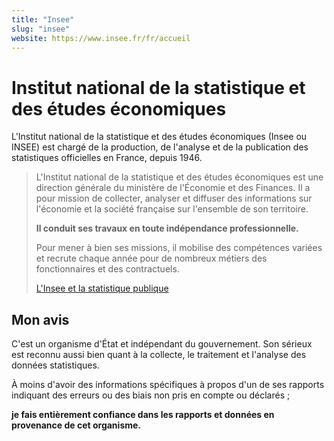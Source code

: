 ```yaml
---
title: "Insee"
slug: "insee"
website: https://www.insee.fr/fr/accueil
---
```


Institut national de la statistique et des études économiques
=============================================================

L'Institut national de la statistique et des études économiques (Insee ou INSEE) est chargé de la production,
de l'analyse et de la publication des statistiques officielles en France, depuis 1946. 

> L'Institut national de la statistique et des études économiques est une direction générale du ministère de l'Économie et des Finances. 
> Il a pour mission de collecter, analyser et diffuser des informations sur l'économie et la société française sur l'ensemble de son territoire.
> 
> **Il conduit ses travaux en toute indépendance professionnelle.**
> 
> Pour mener à bien ses missions, il mobilise des compétences variées et recrute chaque année pour de nombreux métiers des fonctionnaires et des contractuels.
> 
> [L'Insee et la statistique publique](https://www.insee.fr/fr/information/1302198)

## Mon avis

C'est un organisme d'État et indépendant du gouvernement. Son sérieux est reconnu aussi bien quant à la collecte, 
le traitement et l'analyse des données statistiques.

À moins d'avoir des informations spécifiques à propos d'un de ses rapports indiquant des erreurs ou des biais non pris en compte ou déclarés ;

**je fais entièrement confiance dans les rapports et données en provenance de cet organisme.**
